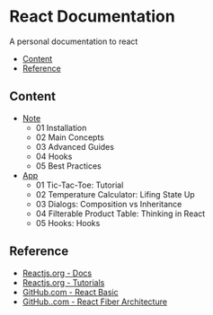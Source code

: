# React Documentation

A personal documentation to react

- [Content](#content)
- [Reference](#reference)

## Content

- [Note](./note/index.md)
  - 01 Installation
  - 02 Main Concepts
  - 03 Advanced Guides
  - 04 Hooks
  - 05 Best Practices
- [App](./src/App.tsx)
  - 01 Tic-Tac-Toe: Tutorial
  - 02 Temperature Calculator: Lifing State Up
  - 03 Dialogs: Composition vs Inheritance
  - 04 Filterable Product Table: Thinking in React
  - 05 Hooks: Hooks

## Reference

- [Reactjs.org - Docs](https://reactjs.org/docs/getting-started.html)
- [Reactjs.org - Tutorials](https://reactjs.org/docs/getting-started.html)
- [GitHub.com - React Basic](https://github.com/reactjs/react-basic)
- [GitHub..com - React Fiber Architecture](https://github.com/acdlite/react-fiber-architecture)
